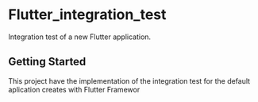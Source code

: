 # Flutter_integration_test

Integration test of a new Flutter application.

## Getting Started

This project have the implementation of the integration test for the default aplication creates with Flutter Framewor
